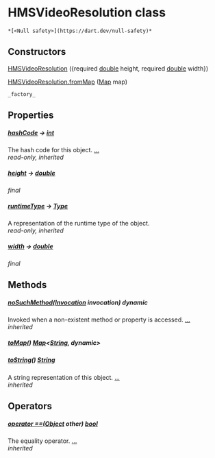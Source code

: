 


# HMSVideoResolution class






    *[<Null safety>](https://dart.dev/null-safety)*






## Constructors

[HMSVideoResolution](../model_hms_video_resolution/HMSVideoResolution/HMSVideoResolution.md) ({required [double](https://api.flutter.dev/flutter/dart-core/double-class.html) height, required [double](https://api.flutter.dev/flutter/dart-core/double-class.html) width})

    

[HMSVideoResolution.fromMap](../model_hms_video_resolution/HMSVideoResolution/HMSVideoResolution.fromMap.md) ([Map](https://api.flutter.dev/flutter/dart-core/Map-class.html) map)

    _factory_


## Properties

##### [hashCode](https://api.flutter.dev/flutter/dart-core/Object/hashCode.html) &#8594; [int](https://api.flutter.dev/flutter/dart-core/int-class.html)



The hash code for this object. [...](https://api.flutter.dev/flutter/dart-core/Object/hashCode.html)  
_read-only, inherited_



##### [height](../model_hms_video_resolution/HMSVideoResolution/height.md) &#8594; [double](https://api.flutter.dev/flutter/dart-core/double-class.html)



   
_final_



##### [runtimeType](https://api.flutter.dev/flutter/dart-core/Object/runtimeType.html) &#8594; [Type](https://api.flutter.dev/flutter/dart-core/Type-class.html)



A representation of the runtime type of the object.   
_read-only, inherited_



##### [width](../model_hms_video_resolution/HMSVideoResolution/width.md) &#8594; [double](https://api.flutter.dev/flutter/dart-core/double-class.html)



   
_final_




## Methods

##### [noSuchMethod](https://api.flutter.dev/flutter/dart-core/Object/noSuchMethod.html)([Invocation](https://api.flutter.dev/flutter/dart-core/Invocation-class.html) invocation) dynamic



Invoked when a non-existent method or property is accessed. [...](https://api.flutter.dev/flutter/dart-core/Object/noSuchMethod.html)  
_inherited_



##### [toMap](../model_hms_video_resolution/HMSVideoResolution/toMap.md)() [Map](https://api.flutter.dev/flutter/dart-core/Map-class.html)&lt;[String](https://api.flutter.dev/flutter/dart-core/String-class.html), dynamic>



   




##### [toString](https://api.flutter.dev/flutter/dart-core/Object/toString.html)() [String](https://api.flutter.dev/flutter/dart-core/String-class.html)



A string representation of this object. [...](https://api.flutter.dev/flutter/dart-core/Object/toString.html)  
_inherited_




## Operators

##### [operator ==](https://api.flutter.dev/flutter/dart-core/Object/operator_equals.html)([Object](https://api.flutter.dev/flutter/dart-core/Object-class.html) other) [bool](https://api.flutter.dev/flutter/dart-core/bool-class.html)



The equality operator. [...](https://api.flutter.dev/flutter/dart-core/Object/operator_equals.html)  
_inherited_











